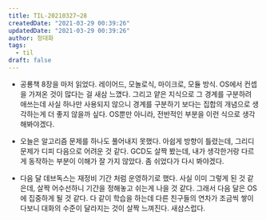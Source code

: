 ```yaml
---
title: TIL-20210327~28
createdDate: "2021-03-29 00:39:26"
updatedDate: "2021-03-29 00:39:26"
author: 정대화
tags:
  - til
draft: false
---
```


- 공룡책 8장을 마저 읽었다. 레이어드, 모놀로식, 마이크로, 모듈 방식. OS에서 컨셉을 가져온 것이 많다는 걸 새삼 느꼈다. 그리고 얕은 지식으로 그 경계를 구분하려 애쓰는데 사실 하나만 사용되지 않으니 경계를 구분하기 보다는 집합의 개념으로 생각하는게 더 좋지 않을까 싶다. OS뿐만 아니라, 전반적인 부분을 이런 식으로 생각해봐야겠다.

- 오늘은 알고리즘 문제를 하나도 풀어내지 못했다. 아쉽게 방향이 틀렸는데, 그리디 문제가 디피 다음으로 어려운 것 같다. GCD도 살짝 봤는데, 내가 생각한거랑 다르게 동작하는 부분이 이해가 잘 가지 않았다. 좀 쉬었다가 다시 봐야겠다.

- 다음 달 데브독스는 재정비 기간 처럼 운영하기로 했다. 사실 이미 그렇게 된 것 같은데, 살짝 어수선하니 기간을 정해놓고 쉬는게 나을 것 같다. 그래서 다음 달은 OS에 집중하게 될 것 같다. 다 같이 학습을 하는데 다른 친구들의 연차가 조금씩 쌓이다보니 대화의 수준이 달라지는 것이 살짝 느껴진다. 새삼스럽다.